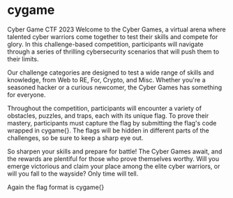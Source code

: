 # cygame
Cyber Game CTF 2023
Welcome to the Cyber Games, a virtual arena where talented cyber warriors come together to test their skills and compete for glory. In this challenge-based competition, participants will navigate through a series of thrilling cybersecurity scenarios that will push them to their limits.

Our challenge categories are designed to test a wide range of skills and knowledge, from Web to RE, For, Crypto, and Misc. Whether you're a seasoned hacker or a curious newcomer, the Cyber Games has something for everyone.

Throughout the competition, participants will encounter a variety of obstacles, puzzles, and traps, each with its unique flag. To prove their mastery, participants must capture the flag by submitting the flag's code wrapped in cygame{}. The flags will be hidden in different parts of the challenges, so be sure to keep a sharp eye out.

So sharpen your skills and prepare for battle! The Cyber Games await, and the rewards are plentiful for those who prove themselves worthy. Will you emerge victorious and claim your place among the elite cyber warriors, or will you fall to the wayside? Only time will tell.

Again the flag format is cygame{}
